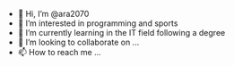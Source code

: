 - 👋 Hi, I’m @ara2070
- 👀 I’m interested in programming and sports
- 🌱 I’m currently learning in the IT field following a degree
- 💞️ I’m looking to collaborate on ...
- 📫 How to reach me ...

<!---
ara2070/ara2070 is a ✨ special ✨ repository because its `README.md` (this file) appears on your GitHub profile.
You can click the Preview link to take a look at your changes.
--->
